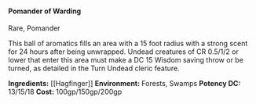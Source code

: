 #### Pomander of Warding
Rare, Pomander

This ball of aromatics fills an area with a 15 foot radius with a strong scent for 24 hours after being unwrapped. Undead creatures of CR 0.5/1/2 or lower that enter this area must make a DC 15 Wisdom saving throw or be turned, as detailed in the Turn Undead cleric feature.

**Ingredients:** [[Hagfinger]]
**Environment:** Forests, Swamps
**Potency DC:** 13/15/18
**Cost:** 100gp/150gp/200gp